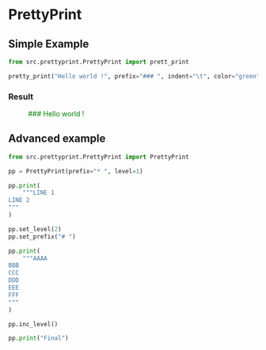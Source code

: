 # PrettyPrint

## Simple Example

```python
from src.prettyprint.PrettyPrint import prett_print

pretty_print("Hello world !", prefix="### ", indent="\t", color="green", level=2)
```

### Result

<span style="color:green;padding:30pt;">
                ### Hello world !
</span>

## Advanced example

```python
from src.prettyprint.PrettyPrint import PrettyPrint

pp = PrettyPrint(prefix="* ", level=1)

pp.print(
    """LINE 1
LINE 2
"""
)

pp.set_level(2)
pp.set_prefix("# ")

pp.print(
    """AAAA
BBB
CCC
DDD
EEE
FFF
"""
)

pp.inc_level()

pp.print("Final")

```